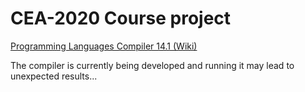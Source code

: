 # CEA-2020 Course project
[Programming Languages Compiler 14.1 (Wiki)](https://github.com/zheniacherniavsky/CEA-2020/wiki)

The compiler is currently being developed and running it may lead to unexpected results...
